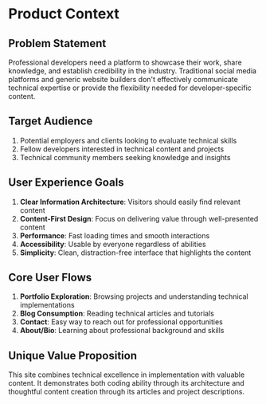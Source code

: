 # Product Context

## Problem Statement

Professional developers need a platform to showcase their work, share knowledge, and establish credibility in the industry. Traditional social media platforms and generic website builders don't effectively communicate technical expertise or provide the flexibility needed for developer-specific content.

## Target Audience

1. Potential employers and clients looking to evaluate technical skills
2. Fellow developers interested in technical content and projects
3. Technical community members seeking knowledge and insights

## User Experience Goals

1. **Clear Information Architecture**: Visitors should easily find relevant content
2. **Content-First Design**: Focus on delivering value through well-presented content
3. **Performance**: Fast loading times and smooth interactions
4. **Accessibility**: Usable by everyone regardless of abilities
5. **Simplicity**: Clean, distraction-free interface that highlights the content

## Core User Flows

1. **Portfolio Exploration**: Browsing projects and understanding technical implementations
2. **Blog Consumption**: Reading technical articles and tutorials
3. **Contact**: Easy way to reach out for professional opportunities
4. **About/Bio**: Learning about professional background and skills

## Unique Value Proposition

This site combines technical excellence in implementation with valuable content. It demonstrates both coding ability through its architecture and thoughtful content creation through its articles and project descriptions.
